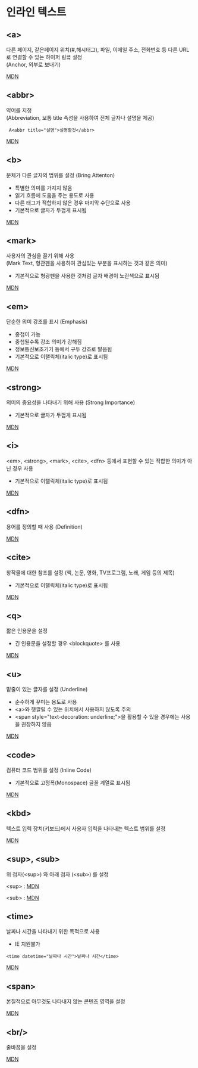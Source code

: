 # 인라인 텍스트

## \<a>
다른 페이지, 같은페이지 위치(#,해시태그), 파일, 이메일 주소, 전화번호 등 다른 URL로 연결할 수 있는 하이퍼 링킄 설정 <br>
(Anchor, 외부로 보내기)

[MDN](https://developer.mozilla.org/ko/docs/Web/HTML/Element/a)

## \<abbr>
약어를 지정 <br>
(Abbreviation, 보통 title 속성을 사용하여 전체 글자나 설명을 제공) <br>

``` A<abbr title="설명">설명할것</abbr>```

[MDN](https://developer.mozilla.org/ko/docs/Web/HTML/Element/abbr)

## \<b>
문체가 다른 글자의 범위를 설정 (Bring Attenton)
- 특별한 의미를 가지지 않음
- 읽기 흐름에 도움을 주는 용도로 사용
- 다른 태그가 적합하지 않은 경우 마지막 수단으로 사용
- 기본적으로 글자가 두껍게 표시됨

[MDN](https://developer.mozilla.org/ko/docs/Web/HTML/Element/b)

## \<mark>
사용자의 관심을 끌기 위해 사용<br>
(Mark Text, 형관펜을 사용하여 관심있는 부분을 표시하는 것과 같은 의미)

- 기본적으로 형광펜을 사용한 것처럼 글자 배경이 노란색으로 표시됨

[MDN](https://developer.mozilla.org/ko/docs/Web/HTML/Element/mark)

## \<em>
단순한 의미 강조를 표시 (Emphasis)
- 중첩이 가능
- 중첩될수록 강조 의미가 강해짐
- 정보통신보조기기 등에서 구두 강조로 발음됨
- 기본적으로 이탤릭체(italic type)로 표시됨

[MDN](https://developer.mozilla.org/ko/docs/Web/HTML/Element/em)

## \<strong>
의미의 중요성을 나타내기 위해 사용 (Strong Importance)
- 기본적으로 글자가 두껍게 표시됨

[MDN](https://developer.mozilla.org/ko/docs/Web/HTML/Element/strong)

## \<i>
\<em>, \<strong>, \<mark>, \<cite>, \<dfn> 등에서 표현할 수 있는 적합한 의미가 아닌 경우 사용
- 기본적으로 이탤릭체(italic type)로 표시됨

[MDN](https://developer.mozilla.org/ko/docs/Web/HTML/Element/i)

## \<dfn>
용어를 정의할 때 사용 (Definition)

[MDN](https://developer.mozilla.org/ko/docs/Web/HTML/Element/dfn)

## \<cite>
창작물에 대한 참조를 설정
(책, 논문, 영화, TV프로그램, 노래, 게임 등의 제목)

- 기본적으로 이탤릭체(italic type)로 표시됨

[MDN](https://developer.mozilla.org/ko/docs/Web/HTML/Element/cite)

## \<q>
짧은 인용문을 설정
- 긴 인용문을 설정할 경우 \<blockquote> 를 사용

[MDN](https://developer.mozilla.org/ko/docs/Web/HTML/Element/q)

## \<u>
밑줄이 있는 글자를 설정 (Underline)
- 순수하게 꾸미는 용도로 사용
- \<a>와 헷깔릴 수 있는 위치에서 사용하지 않도록 주의
- \<span style="text-decoration: underline;">을 활용할 수 있을 경우에는 사용을 권장하지 않음

[MDN](https://developer.mozilla.org/ko/docs/Web/HTML/Element/u)

## \<code>
컴퓨터 코드 범위를 설정 (Inline Code)
- 기본적으로 고정폭(Monospace) 글꼴 계열로 표시됨

[MDN](https://developer.mozilla.org/ko/docs/Web/HTML/Element/code)

## \<kbd>
텍스트 입력 장치(키보드)에서 사용자 입력을 나타내는 텍스트 범위를 설정

[MDN](https://developer.mozilla.org/ko/docs/Web/HTML/Element/kbd)

## \<sup>, \<sub>
위 첨자(\<sup>) 와 아래 첨자 (\<sub>) 를 설정

\<sup> : [MDN](https://developer.mozilla.org/ko/docs/Web/HTML/Element/sup)

\<sub> : [MDN](https://developer.mozilla.org/ko/docs/Web/HTML/Element/sub)

## \<time>
날짜나 시간을 나타내기 위한 목적으로 사용 
- IE 지원불가

```<time datetime="날짜나 시간">날짜나 시간</time>```

[MDN](https://developer.mozilla.org/ko/docs/Web/HTML/Element/time)

## \<span>
본질적으로 아무것도 나타내지 않는 콘텐츠 영역을 설정

[MDN](https://developer.mozilla.org/ko/docs/Web/HTML/Element/sapn)

## \<br/>
줄바꿈을 설정

[MDN](https://developer.mozilla.org/ko/docs/Web/HTML/Element/br)
